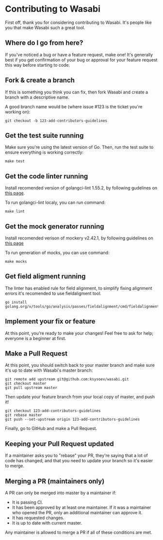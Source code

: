 # Contributing to Wasabi

First off, thank you for considering contributing to Wasabi. It's people like you that make Wasabi such a great tool.

## Where do I go from here?

If you've noticed a bug or have a feature request, make one! It's generally best if you get confirmation of your bug or approval for your feature request this way before starting to code.

## Fork & create a branch

If this is something you think you can fix, then fork Wasabi and create a branch with a descriptive name.

A good branch name would be (where issue #123 is the ticket you're working on):

```
git checkout -b 123-add-contributors-guidelines
```

## Get the test suite running

Make sure you're using the latest version of Go. Then, run the test suite to ensure everything is working correctly:

```
make test
```

## Get the code linter running

Install recomended version of golangci-lint 1.55.2, by following gudelines on [this page](https://golangci-lint.run/welcome/install/#local-installation).

To run golangci-lint localy, you can run command:

```
make lint
```

## Get the mock generator running

Install recomended verison of mockery v2.42.1, by following guidelines on [this page](https://vektra.github.io/mockery/latest/installation/)

To run generation of mocks, you can use command:

```
make mocks
```

## Get field aligment running

The linter has enabled rule for field alignment, to simplify fixing alignment errors it's recomended to use fieldaligment tool.

```
go install golang.org/x/tools/go/analysis/passes/fieldalignment/cmd/fieldalignment@latest
```

## Implement your fix or feature

At this point, you're ready to make your changes! Feel free to ask for help; everyone is a beginner at first.

## Make a Pull Request

At this point, you should switch back to your master branch and make sure it's up to date with Wasabi's master branch:

```
git remote add upstream git@github.com:ksysoev/wasabi.git
git checkout master
git pull upstream master
```

Then update your feature branch from your local copy of master, and push it!

```
git checkout 123-add-contributors-guidelines
git rebase master
git push --set-upstream origin 123-add-contributors-guidelines
```

Finally, go to GitHub and make a Pull Request.

## Keeping your Pull Request updated

If a maintainer asks you to "rebase" your PR, they're saying that a lot of code has changed, and that you need to update your branch so it's easier to merge.

## Merging a PR (maintainers only)

A PR can only be merged into master by a maintainer if:

- It is passing CI.
- It has been approved by at least one maintainer. If it was a maintainer who opened the PR, only an additional maintainer can approve it.
- It has requested changes.
- It is up to date with current master.

Any maintainer is allowed to merge a PR if all of these conditions are met.
